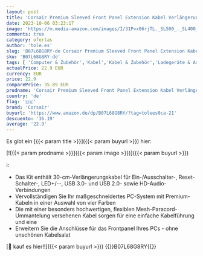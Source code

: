 ```yaml
---
layout: post
title: 'Corsair Premium Sleeved Front Panel Extension Kabel Verlängerungskit  Weiß'
date: 2023-10-06 03:23:17
image: 'https://m.media-amazon.com/images/I/31Pvx06rjTL._SL500_._SL400_.jpg'
comments: true
category: ofertas
author: 'tole.es'
slug: 'B07L68G8RY-de Corsair Premium Sleeved Front Panel Extension Kabel...'
sku: 'B07L68G8RY-de'
tags: [ 'Computer & Zubehör','Kabel','Kabel & Zubehör','Ladegeräte & Adapter für Tablets','SATA-Kabel','Zubehör','Zubehör für Tablets','corsair','🇩🇪', ]
actualPrice: 22.9 EUR
currency: EUR
price: 22.9
comparePrice: 35.89 EUR
prodname: 'Corsair Premium Sleeved Front Panel Extension Kabel Verlängerungskit  Weiß'
country: 'de'
flag: '🇩🇪'
brand: 'Corsair'
buyurl: 'https://www.amazon.de/dp/B07L68G8RY/?tag=tolees0ca-21'
descuento: '36.19'
average: '22.9'
---
```


Es gibt ein [{{< param title >}}]({{< param buyurl >}}) hier:

[![{{< param prodname >}}]({{< param image >}})]({{< param buyurl >}})

ℹ️:

- Das Kit enthält 30-cm-Verlängerungskabel für Ein-/Ausschalter-, Reset-Schalter-, LED+/--, USB 3.0- und USB 2.0- sowie HD-Audio-Verbindungen
- Vervollständigen Sie Ihr maßgeschneidertes PC-System mit Premium-Kabeln in einer Auswahl von vier Farben
- Die mit einer besonders hochwertigen, flexiblen Mesh-Paracord-Ummantelung versehenen Kabel sorgen für eine einfache Kabelführung und eine
- Erweitern Sie die Anschlüsse für das Frontpanel Ihres PCs - ohne unschönen Kabelsalat

[🛒 kauf es hier!!]({{< param buyurl >}})
{{<world>}}B07L68G8RY{{</world>}}
